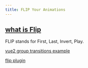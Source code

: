 ```yaml
---
title: FLIP Your Animations
---
```


## [what is Flip](https://aerotwist.com/blog/flip-your-animations/)

FLIP stands for First, Last, Invert, Play.


[vue2 group transitions example](https://v2.vuejs.org/v2/guide/transitions.html#List-Move-Transitions)

[flip plugin](https://greensock.com/docs/v3/Plugins/Flip/)